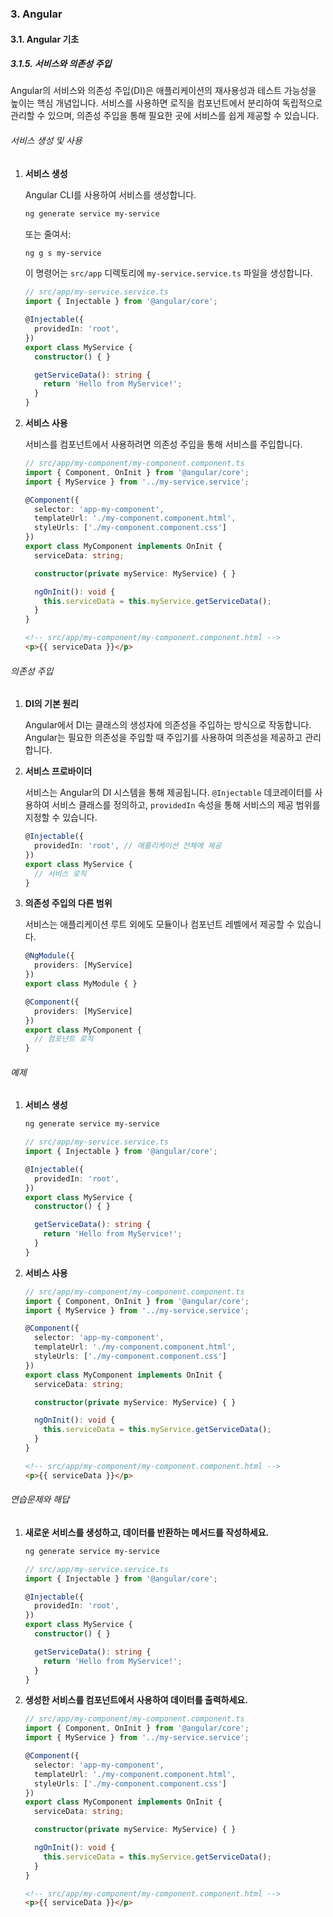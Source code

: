 ### 3. Angular

#### 3.1. Angular 기초

##### 3.1.5. 서비스와 의존성 주입

Angular의 서비스와 의존성 주입(DI)은 애플리케이션의 재사용성과 테스트 가능성을 높이는 핵심 개념입니다. 서비스를 사용하면 로직을 컴포넌트에서 분리하여 독립적으로 관리할 수 있으며, 의존성 주입을 통해 필요한 곳에 서비스를 쉽게 제공할 수 있습니다.

###### 서비스 생성 및 사용

1. **서비스 생성**

   Angular CLI를 사용하여 서비스를 생성합니다.

   ```bash
   ng generate service my-service
   ```

   또는 줄여서:

   ```bash
   ng g s my-service
   ```

   이 명령어는 `src/app` 디렉토리에 `my-service.service.ts` 파일을 생성합니다.

   ```typescript
   // src/app/my-service.service.ts
   import { Injectable } from '@angular/core';

   @Injectable({
     providedIn: 'root',
   })
   export class MyService {
     constructor() { }

     getServiceData(): string {
       return 'Hello from MyService!';
     }
   }
   ```

2. **서비스 사용**

   서비스를 컴포넌트에서 사용하려면 의존성 주입을 통해 서비스를 주입합니다.

   ```typescript
   // src/app/my-component/my-component.component.ts
   import { Component, OnInit } from '@angular/core';
   import { MyService } from '../my-service.service';

   @Component({
     selector: 'app-my-component',
     templateUrl: './my-component.component.html',
     styleUrls: ['./my-component.component.css']
   })
   export class MyComponent implements OnInit {
     serviceData: string;

     constructor(private myService: MyService) { }

     ngOnInit(): void {
       this.serviceData = this.myService.getServiceData();
     }
   }
   ```

   ```html
   <!-- src/app/my-component/my-component.component.html -->
   <p>{{ serviceData }}</p>
   ```

###### 의존성 주입

1. **DI의 기본 원리**

   Angular에서 DI는 클래스의 생성자에 의존성을 주입하는 방식으로 작동합니다. Angular는 필요한 의존성을 주입할 때 주입기를 사용하여 의존성을 제공하고 관리합니다.

2. **서비스 프로바이더**

   서비스는 Angular의 DI 시스템을 통해 제공됩니다. `@Injectable` 데코레이터를 사용하여 서비스 클래스를 정의하고, `providedIn` 속성을 통해 서비스의 제공 범위를 지정할 수 있습니다.

   ```typescript
   @Injectable({
     providedIn: 'root', // 애플리케이션 전체에 제공
   })
   export class MyService {
     // 서비스 로직
   }
   ```

3. **의존성 주입의 다른 범위**

   서비스는 애플리케이션 루트 외에도 모듈이나 컴포넌트 레벨에서 제공할 수 있습니다.

   ```typescript
   @NgModule({
     providers: [MyService]
   })
   export class MyModule { }
   ```

   ```typescript
   @Component({
     providers: [MyService]
   })
   export class MyComponent {
     // 컴포넌트 로직
   }
   ```

###### 예제

1. **서비스 생성**

   ```bash
   ng generate service my-service
   ```

   ```typescript
   // src/app/my-service.service.ts
   import { Injectable } from '@angular/core';

   @Injectable({
     providedIn: 'root',
   })
   export class MyService {
     constructor() { }

     getServiceData(): string {
       return 'Hello from MyService!';
     }
   }
   ```

2. **서비스 사용**

   ```typescript
   // src/app/my-component/my-component.component.ts
   import { Component, OnInit } from '@angular/core';
   import { MyService } from '../my-service.service';

   @Component({
     selector: 'app-my-component',
     templateUrl: './my-component.component.html',
     styleUrls: ['./my-component.component.css']
   })
   export class MyComponent implements OnInit {
     serviceData: string;

     constructor(private myService: MyService) { }

     ngOnInit(): void {
       this.serviceData = this.myService.getServiceData();
     }
   }
   ```

   ```html
   <!-- src/app/my-component/my-component.component.html -->
   <p>{{ serviceData }}</p>
   ```

###### 연습문제와 해답

1. **새로운 서비스를 생성하고, 데이터를 반환하는 메서드를 작성하세요.**

   ```bash
   ng generate service my-service
   ```

   ```typescript
   // src/app/my-service.service.ts
   import { Injectable } from '@angular/core';

   @Injectable({
     providedIn: 'root',
   })
   export class MyService {
     constructor() { }

     getServiceData(): string {
       return 'Hello from MyService!';
     }
   }
   ```

2. **생성한 서비스를 컴포넌트에서 사용하여 데이터를 출력하세요.**

   ```typescript
   // src/app/my-component/my-component.component.ts
   import { Component, OnInit } from '@angular/core';
   import { MyService } from '../my-service.service';

   @Component({
     selector: 'app-my-component',
     templateUrl: './my-component.component.html',
     styleUrls: ['./my-component.component.css']
   })
   export class MyComponent implements OnInit {
     serviceData: string;

     constructor(private myService: MyService) { }

     ngOnInit(): void {
       this.serviceData = this.myService.getServiceData();
     }
   }
   ```

   ```html
   <!-- src/app/my-component/my-component.component.html -->
   <p>{{ serviceData }}</p>
   ```
